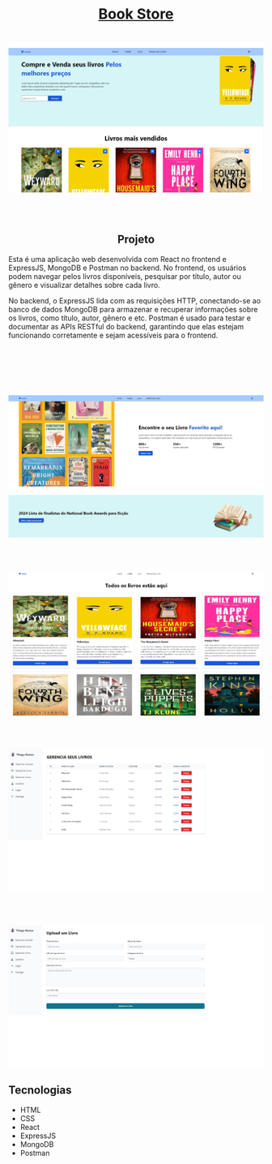 
<h1 align="center" ><a href="#" target="_blank">Book Store</a></h1>


</br>
<p align="center">
   <img  src="frontend/src/assets/1.jpg">  
</p>
</br></br>

<h2 align="center">Projeto</h2>
<p>Esta é uma aplicação web desenvolvida com React no frontend e ExpressJS, MongoDB e Postman no backend. No frontend, os usuários podem navegar pelos livros disponíveis, pesquisar por título, autor ou gênero e visualizar detalhes sobre cada livro.

No backend, o ExpressJS lida com as requisições HTTP, conectando-se ao banco de dados MongoDB para armazenar e recuperar informações sobre os livros, como título, autor, gênero e etc. Postman é usado para testar e documentar as APIs RESTful do backend, garantindo que elas estejam funcionando corretamente e sejam acessíveis para o frontend.</p>
</br>

</br></br></br>

<p align="center">
   <img  src="frontend/src/assets/2.jpg">     
</p>


</br></br>


<p align="center">
   <img  src="frontend/src/assets/3.jpg">     
</p>
</br></br>


<p align="center">
   <img  src="frontend/src/assets/4.jpg">     
</p>
</br></br>


<p align="center">
   <img  src="frontend/src/assets/5.jpg">     
</p>


<h2>Tecnologias</h2>
<ul>
   <li>HTML</li>
   <li>CSS</li>
   <li>React</li>
   <li>ExpressJS</li>
   <li>MongoDB</li>
   <li>Postman</li>
</ul>
